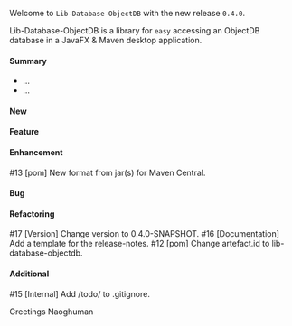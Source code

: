 Welcome to `Lib-Database-ObjectDB` with the new release `0.4.0`.

Lib-Database-ObjectDB is a library for `easy` accessing an ObjectDB database in 
a JavaFX & Maven desktop application.


#### Summary
* ...
* ...



#### New



#### Feature



#### Enhancement
#13 [pom] New format from jar(s) for Maven Central.



#### Bug



#### Refactoring
#17 [Version] Change version to 0.4.0-SNAPSHOT.
#16 [Documentation] Add a template for the release-notes.
#12 [pom] Change artefact.id to lib-database-objectdb.



#### Additional
#15 [Internal] Add /todo/ to .gitignore.



Greetings
Naoghuman



[//]: # (Issues which will be integrated in this release)



[//]: # (Links)

